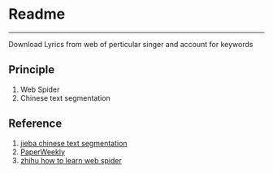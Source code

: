 # Readme

***

Download Lyrics from web of perticular singer and account for keywords 



## Principle

1. Web Spider
2. Chinese text segmentation 



## Reference

1. [jieba chinese text segmentation](https://github.com/fxsjy/jieba)
2. [PaperWeekly](http://rsarxiv.github.io/)
3. [zhihu how to learn web spider](https://www.zhihu.com/question/20899988)


